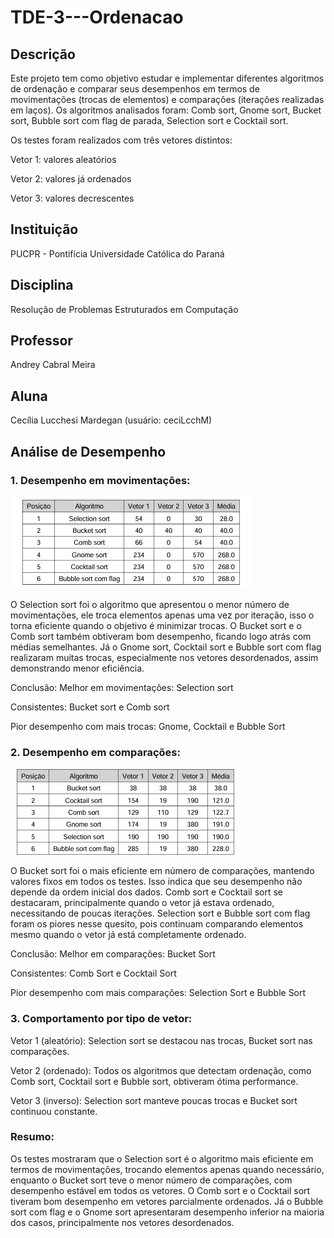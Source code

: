 # TDE-3---Ordenacao

## Descrição

Este projeto tem como objetivo estudar e implementar diferentes algoritmos de ordenação e comparar seus desempenhos em termos de movimentações (trocas de elementos) e comparações (iterações realizadas em laços).
Os algoritmos analisados foram: Comb sort, Gnome sort, Bucket sort, Bubble sort com flag de parada, Selection sort e Cocktail sort.

Os testes foram realizados com três vetores distintos:

Vetor 1: valores aleatórios

Vetor 2: valores já ordenados

Vetor 3: valores decrescentes

## Instituição

PUCPR - Pontifícia Universidade Católica do Paraná

## Disciplina

Resolução de Problemas Estruturados em Computação

## Professor

Andrey Cabral Meira

## Aluna

Cecília Lucchesi Mardegan (usuário: ceciLcchM)


## Análise de Desempenho
### 1. Desempenho em movimentações:



![Movimentações dos Algoritmos](./Movimentacoes.PNG)



O Selection sort foi o algoritmo que apresentou o menor número de movimentações, ele troca elementos apenas uma vez por iteração, isso o torna eficiente quando o objetivo é minimizar trocas. O Bucket sort e o Comb sort também obtiveram bom desempenho, ficando logo atrás com médias semelhantes. Já o Gnome sort, Cocktail sort e Bubble sort com flag realizaram muitas trocas, especialmente nos vetores desordenados, assim demonstrando menor eficiência.

Conclusão:
Melhor em movimentações: Selection sort

Consistentes: Bucket sort e Comb sort

Pior desempenho com mais trocas: Gnome, Cocktail e Bubble Sort


### 2. Desempenho em comparações:



![Comparações dos Algoritmos](./Comparacoes.PNG)



O Bucket sort foi o mais eficiente em número de comparações, mantendo valores fixos em todos os testes. Isso indica que seu desempenho não depende da ordem inicial dos dados. Comb sort e Cocktail sort se destacaram, principalmente quando o vetor já estava ordenado, necessitando de poucas iterações. Selection sort e Bubble sort com flag foram os piores nesse quesito, pois continuam comparando elementos mesmo quando o vetor já está completamente ordenado.

Conclusão:
Melhor em comparações: Bucket Sort

Consistentes: Comb Sort e Cocktail Sort

Pior desempenho com mais comparações: Selection Sort e Bubble Sort


### 3. Comportamento por tipo de vetor:

Vetor 1 (aleatório): Selection sort se destacou nas trocas, Bucket sort nas comparações.

Vetor 2 (ordenado): Todos os algoritmos que detectam ordenação, como Comb sort, Cocktail sort e Bubble sort, obtiveram ótima performance.

Vetor 3 (inverso): Selection sort manteve poucas trocas e Bucket sort continuou constante.


### Resumo:

Os testes mostraram que o Selection sort é o algoritmo mais eficiente em termos de movimentações, trocando elementos apenas quando necessário, enquanto o Bucket sort teve o menor número de comparações, com desempenho estável em todos os vetores. O Comb sort e o Cocktail sort tiveram bom desempenho em vetores parcialmente ordenados. Já o Bubble sort com flag e o Gnome sort apresentaram desempenho inferior na maioria dos casos, principalmente nos vetores desordenados.
